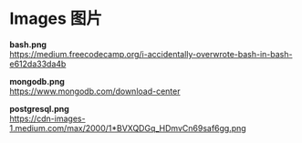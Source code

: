# Images 图片

**bash.png**   
<https://medium.freecodecamp.org/i-accidentally-overwrote-bash-in-bash-e612da33da4b>

**mongodb.png**   
<https://www.mongodb.com/download-center>

**postgresql.png**     
<https://cdn-images-1.medium.com/max/2000/1*BVXQDGq_HDmvCn69saf6gg.png>

